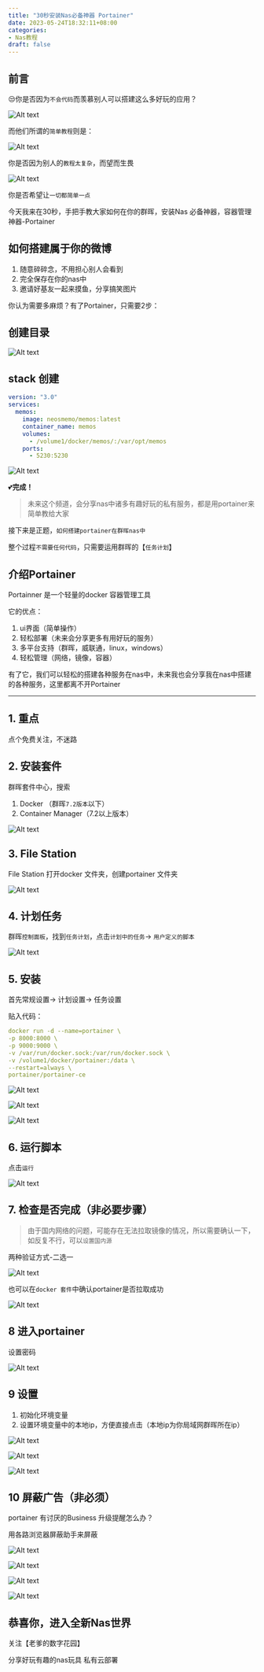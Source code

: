 ```yaml
---
title: "30秒安装Nas必备神器 Portainer"
date: 2023-05-24T18:32:11+08:00
categories:
- Nas教程
draft: false
---
```


## 前言

😒你是否因为`不会代码`而羡慕别人可以搭建这么多好玩的应用？

![Alt text](202305222015365.gif "Pic")

而他们所谓的`简单教程`则是：

![Alt text](202305221850159.gif "Pic")



你是否因为别人的`教程太复杂`，而望而生畏

![Alt text](202305221843307.gif "Pic")

你是否希望让`一切都简单一点`

今天我来在30秒，手把手教大家如何在你的群晖，安装Nas 必备神器，容器管理神器-Portainer

## **如何搭建属于你的微博**

1. 随意碎碎念，不用担心别人会看到
2. 完全保存在你的nas中
3. 邀请好基友一起来摸鱼，分享搞笑图片

你认为需要多麻烦？有了Portainer，只需要2步：

## 创建目录

![Alt text](202305221854783.png "Pic")

## stack 创建

```yaml
version: "3.0"
services:
  memos:
    image: neosmemo/memos:latest
    container_name: memos
    volumes:
      - /volume1/docker/memos/:/var/opt/memos
    ports:
      - 5230:5230
```

![Alt text](202305221855734.png "Pic")

💕**完成！**


>  未来这个频道，会分享nas中诸多有趣好玩的私有服务，都是用portainer来简单教给大家

接下来是正题，`如何搭建portainer在群晖nas中`

整个过程`不需要任何代码`，只需要运用群晖的【`任务计划`】

## 介绍Portainer
Portainner 是一个轻量的docker 容器管理工具

它的优点：

1. ui界面（简单操作）
2. 轻松部署（未来会分享更多有用好玩的服务）
3. 多平台支持（群晖，威联通，linux，windows）
4. 轻松管理（网络，镜像，容器）

有了它，我们可以轻松的搭建各种服务在nas中，未来我也会分享我在nas中搭建的各种服务，这里都离不开Portainer

---

## 1. 重点

点个免费关注，不迷路

## 2. 安装套件

群晖套件中心，搜索

1. Docker （群晖`7.2版本`以下）
2. Container Manager（7.2以上版本）

![Alt text](202305221520122.png "Pic")

## 3. File Station

File Station 打开docker 文件夹，创建portainer 文件夹

![Alt text](202305221524888.png "Pic")

## 4. 计划任务

群晖`控制面板`，找到`任务计划`，点击`计划中的任务`-> `用户定义的脚本`

![Alt text](202305221525216.png "Pic")



## 5. 安装

首先常规设置-> 计划设置-> 任务设置

贴入代码：

```yaml
docker run -d --name=portainer \
-p 8000:8000 \
-p 9000:9000 \
-v /var/run/docker.sock:/var/run/docker.sock \
-v /volume1/docker/portainer:/data \
--restart=always \
portainer/portainer-ce
```



![Alt text](202305221525969.png "Pic")

![Alt text](202305221525125.png "Pic")

![Alt text](202305221525244.png "Pic")



## 6. 运行脚本

点击`运行`

![Alt text](202305221526280.png "Pic")



## 7. 检查是否完成（非必要步骤）

> 由于国内网络的问题，可能存在无法拉取镜像的情况，所以需要确认一下，如反复不行，可以`设置国内源`

两种验证方式-二选一



![Alt text](202305221526350.png "Pic")

也可以在`docker 套件`中确认portainer是否拉取成功

![Alt text](202305221526399.png "Pic")



## 8 进入portainer

设置密码

![Alt text](202305221526832.png "Pic")



## 9 设置

1. 初始化环境变量
2. 设置环境变量中的本地ip，方便直接点击（本地ip为你局域网群晖所在ip）

![Alt text](202305221527432.png "Pic")

![Alt text](202305221527890.png "Pic")

![Alt text](202305221527142.png "Pic")

## 10 屏蔽广告（非必须）

portainer 有讨厌的Business 升级提醒怎么办？

用各路浏览器屏蔽助手来屏蔽

![Alt text](202305221528554.png "Pic")

![Alt text](202305222008586.png "Pic")

![Alt text](202305221528655.png "Pic")

![Alt text](202305221528751.png "Pic")



## 恭喜你，进入全新Nas世界

关注【老爹的数字花园】

分享好玩有趣的nas玩具 私有云部署
